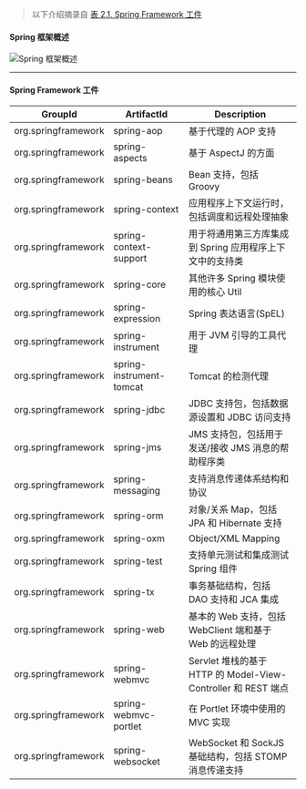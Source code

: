 
> 以下介绍摘录自 [表 2.1. Spring Framework 工件](https://www.docs4dev.com/docs/zh/spring-framework/4.3.21.RELEASE/reference/overview.html)

#### Spring 框架概述
![Spring 框架概述](https://www.docs4dev.com/images/spring-framework/4.3.21.RELEASE/spring-overview.png)


***
 

#### Spring Framework 工件

|GroupId|ArtifactId|Description|
|-------|----------|-----------|
|org.springframework|spring-aop|基于代理的 AOP 支持|
|org.springframework|spring-aspects|基于 AspectJ 的方面|
|org.springframework|spring-beans|Bean 支持，包括 Groovy|
|org.springframework|spring-context|应用程序上下文运行时，包括调度和远程处理抽象|
|org.springframework|spring-context-support|用于将通用第三方库集成到 Spring 应用程序上下文中的支持类|
|org.springframework|spring-core|其他许多 Spring 模块使用的核心 Util|
|org.springframework|spring-expression|Spring 表达语言(SpEL)|
|org.springframework|spring-instrument|用于 JVM 引导的工具代理|
|org.springframework|spring-instrument-tomcat|Tomcat 的检测代理|
|org.springframework|spring-jdbc|JDBC 支持包，包括数据源设置和 JDBC 访问支持|
|org.springframework|spring-jms|JMS 支持包，包括用于发送/接收 JMS 消息的帮助程序类|
|org.springframework|spring-messaging|支持消息传递体系结构和协议|
|org.springframework|spring-orm|对象/关系 Map，包括 JPA 和 Hibernate 支持|
|org.springframework|spring-oxm|Object/XML Mapping|
|org.springframework|spring-test|支持单元测试和集成测试 Spring 组件|
|org.springframework|spring-tx|事务基础结构，包括 DAO 支持和 JCA 集成|
|org.springframework|spring-web|基本的 Web 支持，包括 WebClient 端和基于 Web 的远程处理|
|org.springframework|spring-webmvc|Servlet 堆栈的基于 HTTP 的 Model-View-Controller 和 REST 端点|
|org.springframework|spring-webmvc-portlet|在 Portlet 环境中使用的 MVC 实现|
|org.springframework|spring-websocket|WebSocket 和 SockJS 基础结构，包括 STOMP 消息传递支持|
